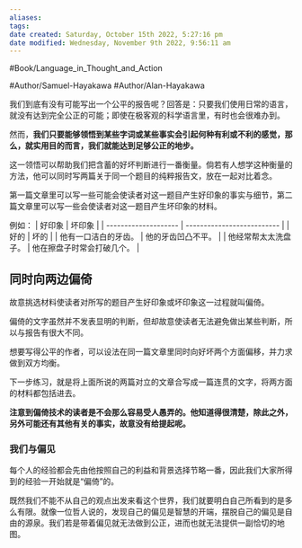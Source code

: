 ```yaml
---
aliases: 
tags: 
date created: Saturday, October 15th 2022, 5:27:16 pm
date modified: Wednesday, November 9th 2022, 9:56:11 am
---
```

#Book/Language_in_Thought_and_Action 

#Author/Samuel-Hayakawa 
#Author/Alan-Hayakawa 



我们到底有没有可能写出一个公平的报告呢？回答是：只要我们使用日常的语言，就没有达到完全公正的可能；即使在极客观的科学语言里，有时也会很难办到。

然而，**我们只要能够领悟到某些字词或某些事实会引起何种有利或不利的感觉，那么，就实用目的而言，我们就能达到足够公正的地步。**

这一领悟可以帮助我们把含蓄的好坏判断进行一番衡量。倘若有人想学这种衡量的方法，他可以同时写两篇关于同一个题目的纯粹报告文，放在一起对比着念。

第一篇文章里可以写一些可能会使读者对这一题目产生好印象的事实与细节，第二篇文章里可以写一些会使读者对这一题目产生坏印象的材料。

例如：
| 好印象               | 坏印象                           |
| -------------------- | -------------------------- |
| 好的                 | 坏的                       |
| 他有一口洁白的牙齿。 | 他的牙齿凹凸不平。         |
| 他经常帮太太洗盘子。 | 他在擦盘子时常会打破几个。 |

## 同时向两边偏倚

故意挑选材料使读者对所写的题目产生好印象或坏印象这一过程就叫偏倚。

偏倚的文字虽然并不发表显明的判断，但却故意使读者无法避免做出某些判断，所以与报告有很大不同。

想要写得公平的作者，可以设法在同一篇文章里同时向好坏两个方面偏移，并力求做到双方均衡。

下一步练习，就是将上面所说的两篇对立的文章合写成一篇连贯的文字，将两方面的材料都包括进去。

**注意到偏倚技术的读者是不会那么容易受人愚弄的。他知道得很清楚，除此之外，另外可能还有其他有关的事实，故意没有给提起呢。**

### 我们与偏见

每个人的经验都会先由他按照自己的利益和背景选择节略一番，因此我们大家所得到的经验一开始就是“偏倚”的。

既然我们不能不从自己的观点出发来看这个世界，我们就要明白自己所看到的是多么有限。就像一位哲人说的，发现自己的偏见是智慧的开端，摆脱自己的偏见是自由的源泉。我们若是带着偏见就无法做到公正，进而也就无法提供一副恰切的地图。
